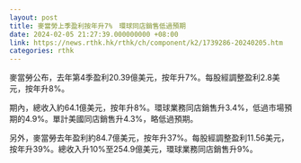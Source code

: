 ```yaml
---
layout: post
title: 麥當勞上季盈利按年升7%　環球同店銷售低過預期
date: 2024-02-05 21:27:39.000000000 +08:00
link: https://news.rthk.hk/rthk/ch/component/k2/1739286-20240205.htm
categories: rthk
---
```


麥當勞公布，去年第4季盈利20.39億美元，按年升7%。每股經調整盈利2.8美元，按年升8%。

期內，總收入約64.1億美元，按年升8%。環球業務同店銷售升3.4%，低過市場預期的4.9%。單計美國同店銷售升4.3%，略低過預期。

另外，麥當勞去年盈利約84.7億美元，按年升37%。每股經調整盈利11.56美元，按年升39%。總收入升10%至254.9億美元，環球業務同店銷售升9%。
